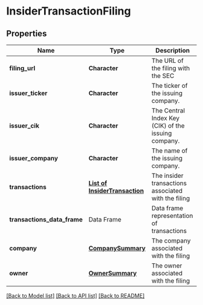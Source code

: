 # InsiderTransactionFiling

[//]: # (CLASS:IntrinioSDK::InsiderTransactionFiling)

[//]: # (KIND:object)

## Properties

[//]: # (START_DEFINITION)

Name | Type | Description
------------ | ------------- | -------------
**filing_url** | **Character** | The URL of the filing with the SEC &nbsp;
**issuer_ticker** | **Character** | The ticker of the issuing company. &nbsp;
**issuer_cik** | **Character** | The Central Index Key (CIK) of the issuing company. &nbsp;
**issuer_company** | **Character** | The name of the issuing company. &nbsp;
**transactions** | [**List of InsiderTransaction**](InsiderTransaction.md) | The insider transactions associated with the filing &nbsp;
**transactions_data_frame** | Data Frame | Data frame representation of transactions
**company** | [**CompanySummary**](CompanySummary.md) | The company associated with the filing &nbsp;
**owner** | [**OwnerSummary**](OwnerSummary.md) | The owner associated with the filing &nbsp;

[//]: # (END_DEFINITION)


[//]: # (CONTAINED_CLASS:IntrinioSDK::InsiderTransaction)


[//]: # (CONTAINED_CLASS:IntrinioSDK::CompanySummary)


[//]: # (CONTAINED_CLASS:IntrinioSDK::OwnerSummary)


[[Back to Model list]](../README.md#documentation-for-models) [[Back to API list]](../README.md#documentation-for-api-endpoints) [[Back to README]](../README.md)


